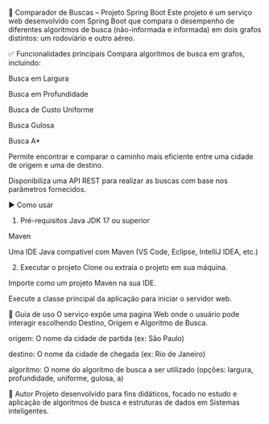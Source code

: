 🔎 Comparador de Buscas – Projeto Spring Boot
Este projeto é um serviço web desenvolvido com Spring Boot que compara o desempenho de diferentes algoritmos de busca (não-informada e informada) em dois grafos distintos: um rodoviário e outro aéreo.

✅ Funcionalidades principais
Compara algoritmos de busca em grafos, incluindo:

Busca em Largura

Busca em Profundidade

Busca de Custo Uniforme

Busca Gulosa

Busca A*

Permite encontrar e comparar o caminho mais eficiente entre uma cidade de origem e uma de destino.

Disponibiliza uma API REST para realizar as buscas com base nos parâmetros fornecidos.

▶️ Como usar
1. Pré-requisitos
Java JDK 17 ou superior

Maven

Uma IDE Java compatível com Maven (VS Code, Eclipse, IntelliJ IDEA, etc.)

2. Executar o projeto
Clone ou extraia o projeto em sua máquina.

Importe como um projeto Maven na sua IDE.

Execute a classe principal da aplicação para iniciar o servidor web.

🧪 Guia de uso 
O serviço expõe uma pagina Web onde o usuário pode interagir escolhendo Destino, Origem e Algoritmo de Busca.

origem: O nome da cidade de partida (ex: São Paulo)

destino: O nome da cidade de chegada (ex: Rio de Janeiro)

algoritmo: O nome do algoritmo de busca a ser utilizado (opções: largura, profundidade, uniforme, gulosa, a)


👤 Autor
Projeto desenvolvido para fins didáticos, focado no estudo e aplicação de algoritmos de busca e estruturas de dados em Sistemas inteligentes.
